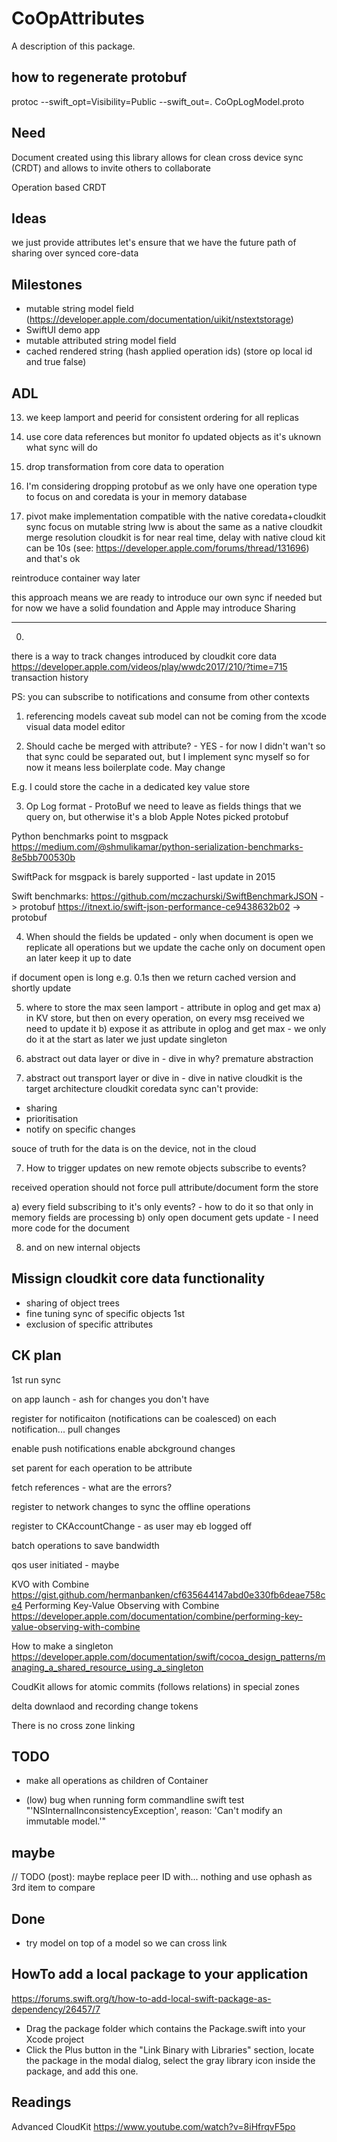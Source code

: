 # CoOpAttributes

A description of this package.


## how to regenerate protobuf
protoc --swift_opt=Visibility=Public  --swift_out=. CoOpLogModel.proto




## Need
Document created using this library allows for clean cross device sync (CRDT) and allows to invite others to collaborate

Operation based CRDT



## Ideas

we just provide attributes
let's ensure that we have the future path of sharing over synced core-data


## Milestones
- mutable string model field (https://developer.apple.com/documentation/uikit/nstextstorage)
- SwiftUI demo app
- mutable attributed string model field
- cached rendered string (hash applied operation ids) (store op local id and true false)




## ADL

13. we keep lamport and peerid for consistent ordering for all replicas

12. use core data references
but monitor fo updated objects as it's uknown what sync will do

11. drop transformation from core data to operation

10. I'm considering dropping protobuf as we only have one operation type to focus on
and coredata is your in memory database

9. pivot
make implementation compatible with the native coredata+cloudkit sync
focus on mutable string
lww is about the same as a native cloudkit merge resolution
cloudkit is for near real time, delay with native cloud kit can be 10s (see: https://developer.apple.com/forums/thread/131696) and that's ok

reintroduce container way later

this approach means we are ready to introduce our own sync if needed but for now we have a solid foundation and Apple may introduce Sharing

--------------

0.
there is a way to track changes introduced by cloudkit core data
https://developer.apple.com/videos/play/wwdc2017/210/?time=715
transaction history

PS: you can subscribe to notifications and consume from other contexts


1. referencing models
caveat sub model can not be coming from the xcode visual data model editor

2. Should cache be merged with attribute? - YES - for now
I didn't wan't so that sync could be separated out, but I implement sync myself so for now it means less boilerplate code. 
May change

E.g. I could store the cache in a dedicated key value store

3. Op Log format - ProtoBuf 
we need to leave as fields things that we query on, but otherwise it's a blob
Apple Notes picked protobuf

Python benchmarks point to msgpack
https://medium.com/@shmulikamar/python-serialization-benchmarks-8e5bb700530b

SwiftPack for msgpack is barely supported - last update in 2015

Swift benchmarks:
https://github.com/mczachurski/SwiftBenchmarkJSON -> protobuf
https://itnext.io/swift-json-performance-ce9438632b02 -> protobuf


4. When should the fields be updated - only when document is open
we replicate all operations but we update the cache only on document open an later keep it up to date

if document open is long e.g. 0.1s then we return cached version and shortly update


5. where to store the max seen lamport - attribute in oplog and get max
a) in KV store, but then on every operation, on every msg received we need to update it
b) expose it as attribute in oplog and get max - we only do it at the start as later we just update singleton


6. abstract out data layer or dive in - dive in
why? premature abstraction

6. abstract out transport layer or dive in - dive in
native cloudkit is the target architecture
cloudkit coredata sync can't provide:
- sharing
- prioritisation
- notify on specific changes

souce of truth for the data is on the device, not in the cloud

7. How to trigger updates on new remote objects 
subscribe to events?

received operation should not force pull attribute/document form the store

a) every field subscribing to it's only events? - how to do it so that only in memory fields are processing
b) only open document gets update - I need more code for the document


8. and on new internal objects




## Missign cloudkit core data functionality

- sharing of object trees
- fine tuning sync of specific objects 1st
- exclusion of specific attributes



## CK plan

1st run sync

on app launch - ash for changes you don't have

register for notificaiton (notifications can be coalesced) 
on each notification... pull changes

enable push notifications
enable abckground changes
 
set parent for each operation to be attribute

fetch references - what are the errors?

register to network changes to sync the offline operations

register to CKAccountChange - as user may eb logged off 

batch operations to save bandwidth

qos user initiated - maybe




KVO with Combine
https://gist.github.com/hermanbanken/cf635644147abd0e330fb6deae758ce4
Performing Key-Value Observing with Combine https://developer.apple.com/documentation/combine/performing-key-value-observing-with-combine


How to make a singleton
https://developer.apple.com/documentation/swift/cocoa_design_patterns/managing_a_shared_resource_using_a_singleton



CoudKit allows for atomic commits (follows relations) in special zones

delta downlaod and recording change tokens


There is no cross zone linking



## TODO
- make all operations as children of Container



- (low) bug when running form commandline swift test "'NSInternalInconsistencyException', reason: 'Can't modify an immutable model.'"


## maybe 
// TODO (post): maybe replace peer ID with... nothing and use ophash as 3rd item to compare




## Done
- try model on top of a model so we can cross link





## HowTo add a local package to your application
https://forums.swift.org/t/how-to-add-local-swift-package-as-dependency/26457/7

- Drag the package folder which contains the Package.swift into your Xcode project
- Click the Plus button in the "Link Binary with Libraries" section, locate the package in the modal dialog, select the gray library icon inside the package, and add this one.



## Readings
Advanced CloudKit
https://www.youtube.com/watch?v=8iHfrqvF5po
